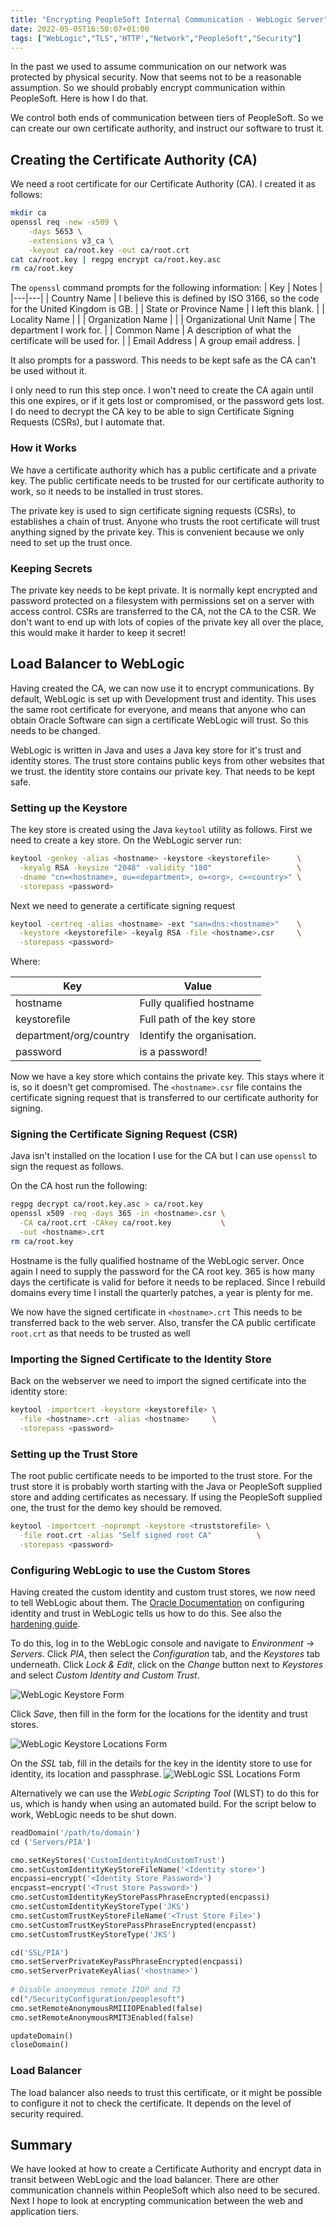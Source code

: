 ```yaml
---
title: "Encrypting PeopleSoft Internal Communication - WebLogic Server"
date: 2022-05-05T16:50:07+01:00
tags: ["WebLogic","TLS",'HTTP',"Network","PeopleSoft","Security"]
---
```


In the past we used to assume communication on our network was protected
by physical security. Now
that seems not to be a reasonable assumption. So we should probably encrypt
communication within PeopleSoft. Here is how I do that. 

We control both ends of communication between tiers of PeopleSoft. So
we can create our own certificate authority, and instruct our software
to trust it. 


## Creating the Certificate Authority (CA)

We need a root certificate for our Certificate Authority (CA).
I created it as follows:

```bash
mkdir ca
openssl req -new -x509 \
    -days 5653 \
    -extensions v3_ca \
    -keyout ca/root.key -out ca/root.crt
cat ca/root.key | regpg encrypt ca/root.key.asc
rm ca/root.key
```

The `openssl` command prompts for the following information:
| Key | Notes |
|---|---|
| Country Name | I believe this is defined by  ISO 3166, so the code for the United Kingdom is GB. |
| State or Province Name |  I left this blank. |
| Locality Name |   |
| Organization Name |  |
| Organizational Unit Name | The department I work for. |
| Common Name | A description of what the certificate will be used for. |
| Email Address |  A group email address. |


It also prompts for a password. This needs to be kept safe as the CA can't
be used without it.

I only need to run this step once. I won't need to create the CA again until
this one expires, or if it gets lost or compromised, or the password gets lost.
I do need to decrypt the CA key to be able to sign Certificate Signing Requests 
(CSRs), but I automate that.


### How it Works

We have a certificate authority which has a public certificate 
and a private key.
The public certificate needs to be trusted for our certificate authority
to work, so it needs to be installed in trust stores.

The private key is used to sign certificate signing requests (CSRs),
to establishes a chain of trust. Anyone who trusts the root
certificate will trust anything signed by the private key. This is
convenient because we only need to set up the trust once.


### Keeping Secrets

The private key needs to be kept private.
It is normally kept encrypted and password
protected on a filesystem with permissions set on a server with
access control. CSRs are transferred to the CA, not the CA to the CSR.
We don't want to end up with lots of copies of the private key
all over the place, this would make it harder to keep it secret!


## Load Balancer to WebLogic

Having created the CA, we can now use it to encrypt communications.
By default, WebLogic is set up with Development trust and identity. This uses
the same root certificate for everyone, and means that anyone who can obtain
Oracle Software can sign a certificate WebLogic will trust. So this needs to be 
changed.

WebLogic is written in Java and uses a Java key store for it's trust and identity
stores. The trust store contains public keys from other websites that we trust.
the identity store contains our private key. That needs to be kept safe.


### Setting up the Keystore

The key store is created using the Java `keytool` utility as follows. First we
need to create a key store. On the WebLogic server run:

```bash
keytool -genkey -alias <hostname> -keystore <keystorefile>      \
  -keyalg RSA -keysize "2048" -validity "180"                   \
  -dname "cn=<hostname>, ou=<department>, o=<org>, c=<country>" \
  -storepass <password> 
```

Next we need to generate a certificate signing request

```bash
keytool -certreq -alias <hostname> -ext "san=dns:<hostname>"    \
  -keystore <keystorefile> -keyalg RSA -file <hostname>.csr     \
  -storepass <password>
```

Where:

| Key | Value |
|---|---|
| hostname | Fully qualified hostname |
| keystorefile | Full path of the key store |
| department/org/country | Identify the organisation. |
| password | is a password! |

Now we have a key store which contains the private key. This
stays where it is, so it doesn't get compromised. The
`<hostname>.csr` file contains the certificate signing
request that is transferred to our certificate authority
for signing.


### Signing the Certificate Signing Request (CSR)

Java isn't installed on the location I use for the CA
but I can use `openssl` to sign the request as follows.

On the CA host run the following:

```bash
regpg decrypt ca/root.key.asc > ca/root.key
openssl x509 -req -days 365 -in <hostname>.csr \
  -CA ca/root.crt -CAkey ca/root.key           \
  -out <hostname>.crt
rm ca/root.key
```

Hostname is the fully qualified hostname of the 
WebLogic server. Once again I need to supply 
the password for the CA root key. 365 is how many
days the certificate is valid for before it needs
to be replaced. Since I rebuild domains every time I
install the quarterly patches, a year is plenty for me.

We now have the signed certificate in `<hostname>.crt`
This needs to be transferred back to the web server. 
Also, transfer the CA
public certificate `root.crt` as that needs to be trusted as well


### Importing the Signed Certificate to the Identity Store

Back on the webserver we need to import the signed certificate
into the identity store:

```bash
keytool -importcert -keystore <keystorefile> \
  -file <hostname>.crt -alias <hostname>     \
  -storepass <password>
```


### Setting up the Trust Store

The root public certificate needs to be imported to the 
trust store. For the trust store it is probably worth starting
with the Java or PeopleSoft supplied store and adding
certificates as necessary. If using the PeopleSoft
supplied one, the trust for the demo key should be removed.

```bash
keytool -importcert -noprompt -keystore <truststorefile> \
  -file root.crt -alias "Self signed root CA"          \
  -storepass <password>
```


### Configuring WebLogic to use the Custom Stores

Having created the custom identity and custom trust stores, we now
need to tell WebLogic about them. 
The [
Oracle Documentation](https://docs.oracle.com/en/middleware/fusion-middleware/weblogic-server/12.2.1.4/secmg/identity_trust.html#GUID-72723A30-24AB-4227-B96A-9C886008BA66)
on configuring identity and trust in WebLogic tells us how to do this.
See also the 
[hardening guide](https://docs.oracle.com/en/middleware/fusion-middleware/weblogic-server/12.2.1.4/lockd/secure.html).

To do this, log in to the WebLogic
console and navigate to *Environment -> Servers*. Click *PIA*, then select
the *Configuration* tab, and the *Keystores* tab underneath.
Click *Lock & Edit*, click on the *Change* button next to *Keystores*
and select *Custom Identity and Custom Trust*.

![WebLogic Keystore Form](../../images/weblogicKeystore.png)

 Click *Save*, then 
fill in the form for the locations for the identity and trust stores.

![WebLogic Keystore Locations Form](../../images/weblogicKeystoreLocations.png)


On the *SSL* tab, fill in the details for the key in the identity
store to use for identity, its location and passphrase.
![WebLogic SSL Locations Form](../../images/weblogicSSLKeys.png)


Alternatively we can use the *WebLogic Scripting Tool* (WLST)
to do this for us, which is handy when using an automated build.
For the script below to work, WebLogic needs to be shut down.


```python
readDomain('/path/to/domain')
cd ('Servers/PIA')

cmo.setKeyStores('CustomIdentityAndCustomTrust')
cmo.setCustomIdentityKeyStoreFileName('<Identity store>')
encpassi=encrypt('<Identity Store Password>')
encpasst=encrypt('<Trust Store Password>')
cmo.setCustomIdentityKeyStorePassPhraseEncrypted(encpassi)
cmo.setCustomIdentityKeyStoreType('JKS')
cmo.setCustomTrustKeyStoreFileName('<Trust Store File>')
cmo.setCustomTrustKeyStorePassPhraseEncrypted(encpasst)
cmo.setCustomTrustKeyStoreType('JKS')

cd('SSL/PIA')
cmo.setServerPrivateKeyPassPhraseEncrypted(encpassi)
cmo.setServerPrivateKeyAlias('<hostname>')
 
# Disable anonymous remote IIOP and T3
cd("/SecurityConfiguration/peoplesoft")
cmo.setRemoteAnonymousRMIIIOPEnabled(false)
cmo.setRemoteAnonymousRMIT3Enabled(false)

updateDomain()
closeDomain()
```


### Load Balancer

The load balancer also needs to trust this certificate, or
it might be possible to configure it not to check the certificate.
It depends on the level of security required.


## Summary

We have looked at how to create a Certificate Authority and 
encrypt data in transit between WebLogic
and the load balancer. There are other communication channels
within PeopleSoft which also need to be secured. Next I hope
to look at encrypting communication between the web and
application tiers.